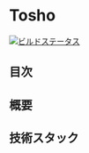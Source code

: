# Tosho

[![ビルドステータス](https://img.shields.io/github/actions/workflow/status/segnities007/tosho/main.yml?branch=main)](https://github.com/あなたのユーザー名/あなたのリポジトリ名/actions)

## 目次

## 概要

## 技術スタック



